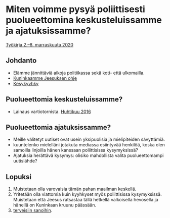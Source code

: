 # Miten voimme pysyä poliittisesti puolueettomina keskusteluissamme ja ajatuksissamme?
[Työkirja 2.–8. marraskuuta 2020](https://wol.jw.org/fi/wol/d/r16/lp-fi/202020402)


## Johdanto
* Elämme jännittäviä aikoja politiikassa sekä koti- että ulkomailla.
* [Kuninkaamme Jeesuksen ohje](https://wol.jw.org/fi/wol/b/r16/lp-fi/nwtsty/40/10#study=discover&v=40:10:16-40:10:17)
* [Kesykyyhky](https://fi.wikipedia.org/wiki/Kesykyyhky)


## Puolueettomia keskusteluissamme?
* Lainaus vartiotornista. [Huhtikuu 2016](https://wol.jw.org/fi/wol/d/r16/lp-fi/2016288#h=18:0-20:0)

## Puolueettomia ajatuksissamme?
* Meille välitetyt uutiset ovat usein yksipuolisia ja mielipiteiden sävyttämiä. 
* kuuntelenko mielelläni jotakuta mediassa esiintyvää henkilöä, koska olen samoilla linjoilla hänen kanssaan poliittisissa kysymyksissä?
* Ajatuksia herättävä kysymys: olisiko mahdollista valita puolueettomampi uutislähde?

## Lopuksi
1. Muistetaan olla varovaisia tämän pahan maailman keskellä.
2. Yritetään olla viattomia kuin kyyhkyset myös poliittisissa kysymyksissä. Muistetaan että Jeesus ratsastaa tällä hetkellä valkoisella hevosella ja hänellä on Kuninkaan kruunu päässään.
3. [terveisiin sanoihin](https://wol.jw.org/fi/wol/b/r16/lp-fi/nwtsty/55/1#study=discover&v=55:1:13).

